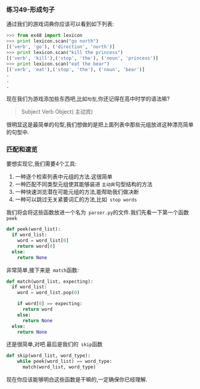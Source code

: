 ### 练习49-形成句子
通过我们的游戏词典你应该可以看到如下列表:
```py
>>> from ex48 import lexicon
>>> print lexicon.scan("go north")
[('verb', 'go'), ('direction', 'north')]
>>> print lexicon.scan("kill the princess")
[('verb', 'kill'),('stop', 'the'), ('noun', 'princess')]
>>> print lexicon.scan("eat the bear")
[('verb', 'eat'),('stop', 'the'), ('noun', 'bear')]
.
.
.
```
现在我们为游戏添加些东西吧,比如`句型`,你还记得在高中时学的语法嘛?
> Subject Verb Object( 主动宾)

很明显这是最简单的句型,我们想做的是把上面列表中那些元组放进这种漂亮简单的句型中.
### 匹配和速览
要想实现它,我们需要4个工具:
1. 一种逐个检索列表中元组的方法.这很简单
2. 一种匹配不同类型元组使其能够装进 `主动宾`句型结构的方法
3. 一种快速浏览潜在可能元组的方法,能帮助我们做决断
4. 一种可以跳过无关紧要词汇的方法,比如` stop words`  

我们将会将这些函数放进一个名为` parser.py`的文件.我们先看一下第一个函数` peek`

 ```py
 def peek(word_list):
   if word_list:
     word = word_list[0]
     return word[0]
   else:
     return None
```
非常简单,接下来是` match`函数:
```py
def match(word_list, expecting):
  if word_list:
    word = word_list.pop(0)

    if word[0] == expecting:
      return word
    else:
      return None
  else:
    return None

```
还是很简单,对吧.最后是我们的` skip`函数
```py
def skip(word_list, word_type):
    while peek(word_list) == word_type:
      match(word_list, word_type)
```
现在你应该能够明白这些函数是干嘛的,一定确保你已经理解.   

